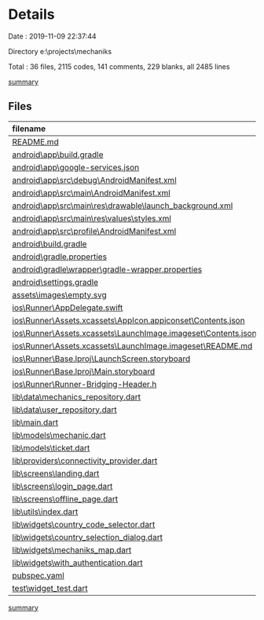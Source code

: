 # Details

Date : 2019-11-09 22:37:44

Directory e:\projects\mechaniks

Total : 36 files,  2115 codes, 141 comments, 229 blanks, all 2485 lines

[summary](results.md)

## Files
| filename | language | code | comment | blank | total |
| :--- | :--- | ---: | ---: | ---: | ---: |
| [README.md](file:///e%3A/projects/mechaniks/README.md) | Markdown | 10 | 0 | 7 | 17 |
| [android\app\build.gradle](file:///e%3A/projects/mechaniks/android/app/build.gradle) | Groovy | 56 | 3 | 13 | 72 |
| [android\app\google-services.json](file:///e%3A/projects/mechaniks/android/app/google-services.json) | JSON | 85 | 0 | 0 | 85 |
| [android\app\src\debug\AndroidManifest.xml](file:///e%3A/projects/mechaniks/android/app/src/debug/AndroidManifest.xml) | XML | 4 | 3 | 1 | 8 |
| [android\app\src\main\AndroidManifest.xml](file:///e%3A/projects/mechaniks/android/app/src/main/AndroidManifest.xml) | XML | 26 | 9 | 2 | 37 |
| [android\app\src\main\res\drawable\launch_background.xml](file:///e%3A/projects/mechaniks/android/app/src/main/res/drawable/launch_background.xml) | XML | 4 | 7 | 2 | 13 |
| [android\app\src\main\res\values\styles.xml](file:///e%3A/projects/mechaniks/android/app/src/main/res/values/styles.xml) | XML | 6 | 2 | 1 | 9 |
| [android\app\src\profile\AndroidManifest.xml](file:///e%3A/projects/mechaniks/android/app/src/profile/AndroidManifest.xml) | XML | 4 | 3 | 1 | 8 |
| [android\build.gradle](file:///e%3A/projects/mechaniks/android/build.gradle) | Groovy | 28 | 0 | 5 | 33 |
| [android\gradle.properties](file:///e%3A/projects/mechaniks/android/gradle.properties) | Properties | 3 | 0 | 2 | 5 |
| [android\gradle\wrapper\gradle-wrapper.properties](file:///e%3A/projects/mechaniks/android/gradle/wrapper/gradle-wrapper.properties) | Properties | 5 | 1 | 1 | 7 |
| [android\settings.gradle](file:///e%3A/projects/mechaniks/android/settings.gradle) | Groovy | 12 | 0 | 4 | 16 |
| [assets\images\empty.svg](file:///e%3A/projects/mechaniks/assets/images/empty.svg) | XML | 1 | 0 | 0 | 1 |
| [ios\Runner\AppDelegate.swift](file:///e%3A/projects/mechaniks/ios/Runner/AppDelegate.swift) | Swift | 12 | 0 | 2 | 14 |
| [ios\Runner\Assets.xcassets\AppIcon.appiconset\Contents.json](file:///e%3A/projects/mechaniks/ios/Runner/Assets.xcassets/AppIcon.appiconset/Contents.json) | JSON | 122 | 0 | 1 | 123 |
| [ios\Runner\Assets.xcassets\LaunchImage.imageset\Contents.json](file:///e%3A/projects/mechaniks/ios/Runner/Assets.xcassets/LaunchImage.imageset/Contents.json) | JSON | 23 | 0 | 1 | 24 |
| [ios\Runner\Assets.xcassets\LaunchImage.imageset\README.md](file:///e%3A/projects/mechaniks/ios/Runner/Assets.xcassets/LaunchImage.imageset/README.md) | Markdown | 3 | 0 | 2 | 5 |
| [ios\Runner\Base.lproj\LaunchScreen.storyboard](file:///e%3A/projects/mechaniks/ios/Runner/Base.lproj/LaunchScreen.storyboard) | XML | 36 | 1 | 1 | 38 |
| [ios\Runner\Base.lproj\Main.storyboard](file:///e%3A/projects/mechaniks/ios/Runner/Base.lproj/Main.storyboard) | XML | 25 | 1 | 1 | 27 |
| [ios\Runner\Runner-Bridging-Header.h](file:///e%3A/projects/mechaniks/ios/Runner/Runner-Bridging-Header.h) | C++ | 1 | 0 | 0 | 1 |
| [lib\data\mechanics_repository.dart](file:///e%3A/projects/mechaniks/lib/data/mechanics_repository.dart) | Dart | 39 | 0 | 8 | 47 |
| [lib\data\user_repository.dart](file:///e%3A/projects/mechaniks/lib/data/user_repository.dart) | Dart | 262 | 2 | 25 | 289 |
| [lib\main.dart](file:///e%3A/projects/mechaniks/lib/main.dart) | Dart | 72 | 0 | 7 | 79 |
| [lib\models\mechanic.dart](file:///e%3A/projects/mechaniks/lib/models/mechanic.dart) | Dart | 32 | 0 | 7 | 39 |
| [lib\models\ticket.dart](file:///e%3A/projects/mechaniks/lib/models/ticket.dart) | Dart | 0 | 13 | 2 | 15 |
| [lib\providers\connectivity_provider.dart](file:///e%3A/projects/mechaniks/lib/providers/connectivity_provider.dart) | Dart | 71 | 3 | 10 | 84 |
| [lib\screens\landing.dart](file:///e%3A/projects/mechaniks/lib/screens/landing.dart) | Dart | 333 | 3 | 22 | 358 |
| [lib\screens\login_page.dart](file:///e%3A/projects/mechaniks/lib/screens/login_page.dart) | Dart | 248 | 28 | 19 | 295 |
| [lib\screens\offline_page.dart](file:///e%3A/projects/mechaniks/lib/screens/offline_page.dart) | Dart | 54 | 0 | 2 | 56 |
| [lib\utils\index.dart](file:///e%3A/projects/mechaniks/lib/utils/index.dart) | Dart | 124 | 3 | 16 | 143 |
| [lib\widgets\country_code_selector.dart](file:///e%3A/projects/mechaniks/lib/widgets/country_code_selector.dart) | Dart | 106 | 0 | 17 | 123 |
| [lib\widgets\country_selection_dialog.dart](file:///e%3A/projects/mechaniks/lib/widgets/country_selection_dialog.dart) | Dart | 112 | 3 | 10 | 125 |
| [lib\widgets\mechaniks_map.dart](file:///e%3A/projects/mechaniks/lib/widgets/mechaniks_map.dart) | Dart | 98 | 1 | 12 | 111 |
| [lib\widgets\with_authentication.dart](file:///e%3A/projects/mechaniks/lib/widgets/with_authentication.dart) | Dart | 28 | 0 | 2 | 30 |
| [pubspec.yaml](file:///e%3A/projects/mechaniks/pubspec.yaml) | YAML | 56 | 45 | 16 | 117 |
| [test\widget_test.dart](file:///e%3A/projects/mechaniks/test/widget_test.dart) | Dart | 14 | 10 | 7 | 31 |

[summary](results.md)